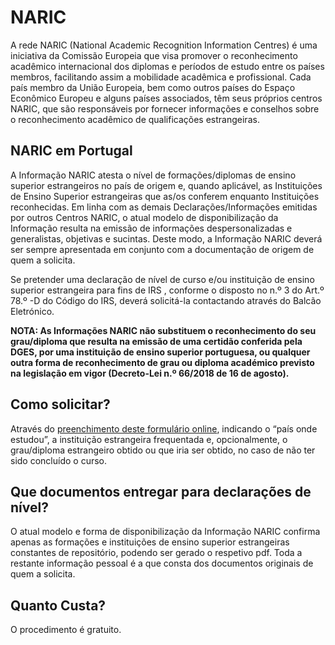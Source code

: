 # NARIC

A rede NARIC (National Academic Recognition Information Centres) é uma iniciativa da Comissão Europeia que visa promover o reconhecimento acadêmico internacional dos diplomas e períodos de estudo entre os países membros, facilitando assim a mobilidade acadêmica e profissional. Cada país membro da União Europeia, bem como outros países do Espaço Econômico Europeu e alguns países associados, têm seus próprios centros NARIC, que são responsáveis por fornecer informações e conselhos sobre o reconhecimento acadêmico de qualificações estrangeiras.

## NARIC em Portugal

A Informação NARIC atesta o nível de formações/diplomas de ensino superior estrangeiros no país de origem e, quando aplicável, as Instituições de Ensino Superior estrangeiras que as/os conferem enquanto Instituições reconhecidas.
Em linha com as demais Declarações/Informações emitidas por outros Centros NARIC, o atual modelo de disponibilização da Informação resulta na emissão de informações despersonalizadas e generalistas, objetivas e sucintas.
Deste modo, a Informação NARIC deverá ser sempre apresentada em conjunto com a documentação de origem de quem a solicita.
 
Se pretender uma declaração de nível de curso e/ou instituição de ensino superior estrangeira para fins de IRS , conforme o disposto no n.º 3 do Art.º 78.º -D do Código do IRS, deverá solicitá-la contactando através do Balcão Eletrónico.
 
**NOTA: As Informações NARIC não substituem o reconhecimento do seu grau/diploma que resulta na emissão de uma certidão conferida pela DGES, por uma instituição de ensino superior portuguesa, ou qualquer outra forma de reconhecimento de grau ou diploma académico previsto na legislação em vigor (Decreto-Lei n.º 66/2018 de 16 de agosto).**
 
## Como solicitar? 
         
Através do [preenchimento deste formulário online](https://www.dges.gov.pt/RecOn/FormularioNaric), indicando o “país onde estudou”, a instituição estrangeira frequentada e, opcionalmente, o grau/diploma estrangeiro obtido ou que iria ser obtido, no caso de não ter sido concluído o curso.
 
## Que documentos entregar para declarações de nível?
 
O atual modelo e forma de disponibilização da Informação NARIC confirma apenas as formações e instituições de ensino superior estrangeiras constantes de repositório, podendo ser gerado o respetivo pdf.
Toda a restante informação pessoal é a que consta dos documentos originais de quem a solicita.
 
## Quanto Custa?
 
O procedimento é gratuito.
